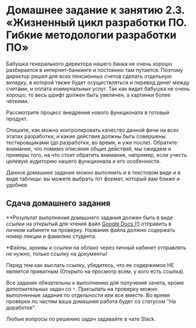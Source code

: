 # Домашнее задание к занятию 2.3. «Жизненный цикл разработки ПО. Гибкие методологии разработки ПО»

Бабушка генерального директора нашего банка не очень хорошо разбирается в интернет-банкинге и постоянно там путается. Поэтому директор решил для всех пенсионных счетов сделать отдельную вкладку, в которой также будет осуществляться и перевод денег между счетами, и оплата коммунальных услуг. Так как видит бабушка не очень хорошо, то весь шрифт должен быть увеличен, а картинки более чёткими.

Рассмотрите процесс внедрения нового функционала в готовый продукт. 

Опишите, как можно контролировать качество данной фичи на всех этапах разработки, и какие действия должны быть совершены тестировщиками (до разработки, во время, и уже после). Обратите внимание, что помимо описания общих действий, мы ожидаем и  примеры того, на что стоит обратить внимание, например, если учесть целевую аудиторию нашего функционала и его особенности.


Данное домашнее задание можно выполнить и в текстовом виде и в виде таблицы: вы можете выбрать тот формат, который вам ближе и удобнее.

## Сдача домашнего задания

**Результат выполнения домашнего задания должен быть в виде ссылки на открытый для чтения файл  <a href="https://docs.google.com">Google Docs (!)</a> отправить в личном кабинете на проверку. Название файла должно содержать номер лекции и фамилию студента. 

*Файлы, архивы и ссылки на облако через личный кабинет отправлять не нужно, только ссылку на документы!

Перед тем как выслать ссылку, убедитесь, что ее содержимое НЕ является приватным (Открыто на просмотр всем, у кого есть ссылка).

Все задания обязательны к выполнению для получения зачета, кроме дополнительных задач со `*`. Присылать на проверку можно выполненные задания по отдельности или все вместе. Во время проверки по частям ваша домашняя работа будет со статусом "На доработке".

Любые вопросы по решению задач задавайте в чате Slack.
